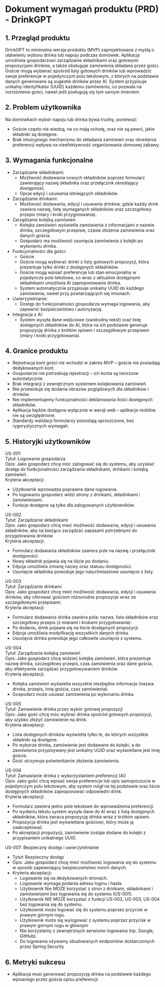 # Dokument wymagań produktu (PRD) - DrinkGPT

## 1. Przegląd produktu
DrinkGPT to minimalna wersja produktu (MVP) zaprojektowana z myślą o ułatwieniu wyboru drinka lub napoju podczas domówek. Aplikacja umożliwia gospodarzowi zarządzanie składnikami oraz gotowymi propozycjami drinków, a także obsługuje zamówienia składane przez gości. Goście mogą wybierać spośród listy gotowych drinków lub wprowadzić swoje preferencje w pojedynczym polu tekstowym, z których na podstawie danych generowane są sugestie drinków przez AI. System przypisuje unikalny identyfikator (UUID) każdemu zamówieniu, co pozwala na rozróżnienie gości, nawet jeśli posługują się tym samym imieniem.

## 2. Problem użytkownika
Na domówkach wybór napoju lub drinka bywa trudny, ponieważ:
- Goście często nie wiedzą, na co mają ochotę, oraz nie są pewni, jakie składniki są dostępne.
- Brak intuicyjnego mechanizmu do składania zamówień oraz określenia preferencji wpływa na nieefektywność organizowania domowej zabawy.

## 3. Wymagania funkcjonalne
- Zarządzanie składnikami:
    - Możliwość dodawania nowych składników poprzez formularz zawierający nazwę składnika oraz przełącznik określający dostępność.
    - Opcje edycji i usuwania istniejących składników.
- Zarządzanie drinkami:
    - Możliwość dodawania, edycji i usuwania drinków, gdzie każdy drink zawiera nazwę, listę wymaganych składników oraz szczegółowy przepis (miary i kroki przygotowania).
- Zarządzanie kolejką zamówień:
    - Kolejka zamówień wyświetla zamówienia z informacjami o nazwie drinka, szczegółowym przepisie, czasie złożenia zamówienia oraz danych gościa.
    - Gospodarz ma możliwość usunięcia zamówienia z kolejki po wykonaniu drinka.
- Funkcjonalności dla gości:
    - Goście 
    - Goście mogą wybierać drinki z listy gotowych propozycji, która prezentuje tylko drinki z dostępnych składników.
    - Goście mogą wpisać preferencje lub stan emocjonalny w pojedyncze pole tekstowe, co wraz z aktualnie dostępnymi składnikami umożliwia AI zaproponowanie drinka.
    - System automatycznie przypisuje unikalny UUID do każdego zamówienia, nawet przy powtarzających się imionach.
- Uwierzytelnianie:
    - Dostęp do funkcjonalności gospodarza wymaga logowania, aby zapewnić bezpieczeństwo i autoryzację.
- Integracja z AI:
    - System wysyła dane wejściowe (swobodny tekst) oraz listę dostępnych składników do AI, która na ich podstawie generuje propozycję drinka z krótkim opisem i szczegółowym przepisem (miary i kroki przygotowania).

## 4. Granice produktu
- Rejestracja kont gości nie wchodzi w zakres MVP – goście nie posiadają dedykowanych kont.
- Gospodarze nie potrzebują rejestracji – ich konta są tworzone automatycznie.
- Brak integracji z zewnętrznym systemem kolejkowania zamówień.
- Nie przewiduje się dodania obrazów poglądowych dla składników i drinków.
- Nie implementujemy funkcjonalności deklarowania ilości dostępnych składników.
- Aplikacja będzie dostępna wyłącznie w wersji web – aplikacje mobilne nie są uwzględnione.
- Standardy walidacji formularzy pozostają uproszczone, bez rygorystycznych wymagań.

## 5. Historyjki użytkowników

US-001  
Tytuł: Logowanie gospodarza  
Opis: Jako gospodarz chcę móc zalogować się do systemu, aby uzyskać dostęp do funkcjonalności zarządzania składnikami, drinkami i kolejką zamówień.  
Kryteria akceptacji:
- Użytkownik wprowadza poprawne dane logowania.
- Po logowaniu gospodarz widzi strony z drinkami, składnikami i zamówieniami.
- Funkcje dostępne są tylko dla zalogowanych użytkowników.

US-002  
Tytuł: Zarządzanie składnikami  
Opis: Jako gospodarz chcę mieć możliwość dodawania, edycji i usuwania składników, aby na bieżąco zarządzać zapasami potrzebnymi do przygotowania drinków.  
Kryteria akceptacji:
- Formularz dodawania składników zawiera pole na nazwę i przełącznik dostępności.
- Nowy składnik pojawia się na liście po dodaniu.
- Edycja umożliwia zmianę nazwy oraz statusu dostępności.
- Usunięcie składnika powoduje jego natychmiastowe usunięcie z listy.

US-003  
Tytuł: Zarządzanie drinkami  
Opis: Jako gospodarz chcę mieć możliwość dodawania, edycji i usuwania drinków, aby oferować gościom różnorodne propozycje wraz ze szczegółowymi przepisami.  
Kryteria akceptacji:
- Formularz dodawania drinka zawiera pola: nazwa, lista składników oraz szczegółowy przepis (z miarami i krokami przygotowania).
- Po dodaniu, drink pojawia się na liście dostępnych propozycji.
- Edycja umożliwia modyfikację wszystkich danych drinka.
- Usunięcie drinka powoduje jego całkowite usunięcie z systemu.

US-004  
Tytuł: Zarządzanie kolejką zamówień  
Opis: Jako gospodarz chcę widzieć kolejkę zamówień, która prezentuje nazwę drinka, szczegółowy przepis, czas zamówienia oraz dane gościa, aby efektywnie zarządzać przygotowywaniem drinków.  
Kryteria akceptacji:
- Kolejka zamówień wyświetla wszystkie niezbędne informacje (nazwa drinka, przepis, imię gościa, czas zamówienia).
- Gospodarz może usuwać zamówienia po wykonaniu drinka.

US-005  
Tytuł: Zamawianie drinka przez wybór gotowej propozycji  
Opis: Jako gość chcę móc wybrać drinka spośród gotowych propozycji, aby szybko złożyć zamówienie na drink.  
Kryteria akceptacji:
- Lista dostępnych drinków wyświetla tylko te, do których wszystkie składniki są dostępne.
- Po wyborze drinka, zamówienie jest dodawane do kolejki, a do zamówienia przypisywany jest unikalny UUID oraz wyświetlane jest imię gościa.
- Gość otrzymuje potwierdzenie złożenia zamówienia.

US-006  
Tytuł: Zamawianie drinka z wykorzystaniem preferencji (AI)  
Opis: Jako gość chcę wpisać swoje preferencje lub opis samopoczucia w pojedynczym polu tekstowym, aby system mógł na tej podstawie oraz liście dostępnych składników
zaproponować odpowiedni drink.  
Kryteria akceptacji:
- Formularz zawiera jedno pole tekstowe do wprowadzenia preferencji.
- Po wysłaniu tekstu system wysyła dane do AI wraz z listą dostępnych składników, która zwraca propozycję drinka wraz z krótkim opisem.
- Propozycja drinka jest wyświetlana gościowi, który może ją zaakceptować.
- Po akceptacji propozycji, zamówienie zostaje dodane do kolejki z przypisaniem unikalnego UUID.

US-007: Bezpieczny dostęp i uwierzytelnianie

- Tytuł: Bezpieczny dostęp
- Opis: Jako gospodarz chcę mieć możliwość logowania się do systemu w sposób zapewniający bezpieczeństwo moich danych.
- Kryteria akceptacji:
  - Logowanie się na dedykowanych stronach.
  - Logowanie wymaga podania adresu loginu i hasła.
  - Użytkownik Nie MOŻE korzystać z stron z drinkami, składnikami i zamówieniami bez logowania się do systemu (US-001).
  - Użytkownik NIE MOŻE korzystać z funkcji US-002, US-003, US-004 bez logowania się do systemu.
  - Użytkownik może logować się do systemu poprzez przycisk w prawym górnym rogu.
  - Użytkownik może się wylogować z systemu poprzez przycisk w prawym górnym rogu w głównym
  - Nie korzystamy z zewnętrznych serwisów logowania (np. Google, GitHub).
  - Do logowania używamy sbudowanych endpointów dostarczonych przez Spring Security

## 6. Metryki sukcesu
- Aplikacja musi generować propozycję drinka na podstawie każdego wpisanego przez gościa opisu preferencji.